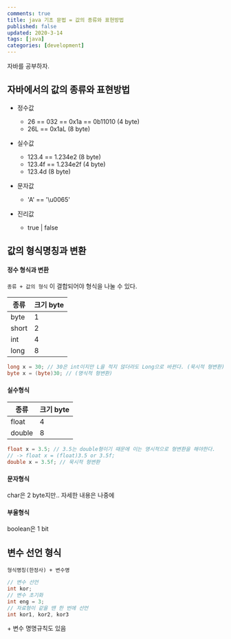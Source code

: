 ```yaml
---
comments: true
title: java 기초 문법 = 값의 종류와 표현방법
published: false
updated: 2020-3-14
tags: [java]
categories: [development]
---
```


자바를 공부하자.



## 자바에서의 값의 종류와 표현방법

- 정수값
  - 26 == 032 == 0x1a == 0b11010 (4 byte)
  - 26L == 0x1aL  (8 byte)

- 실수값
  - 123.4 == 1.234e2 (8 byte) 
  - 123.4f  == 1.234e2f (4 byte)
  - 123.4d (8 byte)

- 문자값
  - 'A' == '\u0065'

- 진리값
  - true | false



## 값의 형식명칭과 변환

#### 정수 형식과 변환

`종류 + 값의 형식` 이 결합되어야 형식을 나눌 수 있다.

| 종류  | 크기 byte |
| ----- | --------- |
| byte  | 1         |
| short | 2         |
| int   | 4         |
| long  | 8         |

```java
long x = 30; // 30은 int이지만 L을 적지 않더라도 Long으로 바뀐다. (묵시적 형변환)
byte x = (byte)30; // (명식적 형변환)
```

#### 실수형식

| 종류   | 크기 byte |
| ------ | --------- |
| float  | 4         |
| double | 8         |

```java
float x = 3.5; // 3.5는 double형이기 때문에 이는 명시적으로 형변환을 해야한다.
// -> float x = (float)3.5 or 3.5f;
double x = 3.5f; // 묵시적 형변환
```

#### 문자형식

char은 2 byte지만..  자세한 내용은 나중에

#### 부울형식

boolean은 1 bit



## 변수 선언 형식

`형식명칭(한정사) + 변수명`

```java
// 변수 선언
int kor;
// 변수 초기화
int eng = 3;
// 자료형이 같을 땐 한 번에 선언
int kor1, kor2, kor3
```

\+ 변수 명명규칙도 있음